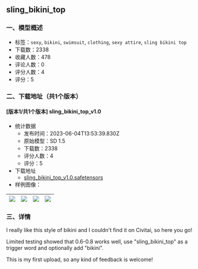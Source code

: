 ## sling_bikini_top
### 一、模型概述

- 标签：`sexy`, `bikini`, `swimsuit`, `clothing`, `sexy attire`, `sling bikini top`
- 下载数：2338
- 收藏人数：478
- 评论人数：0
- 评分人数：4
- 评分：5

### 二、下载地址（共1个版本）

#### [版本1/共1个版本] sling_bikini_top_v1.0

- 统计数据
  - 发布时间：2023-06-04T13:53:39.830Z
  - 原始模型：SD 1.5
  - 下载数：2338
  - 评分人数：4
  - 评分：5
- 下载地址
  - [sling_bikini_top_v1.0.safetensors](https://civitai.com/api/download/models/89090)
- 样例图像：

| <img src="https://image.civitai.com/xG1nkqKTMzGDvpLrqFT7WA/11e7ca07-a5e7-4d30-b947-b8552a9c1c7a/width=450/1027431.jpeg" /> | <img src="https://image.civitai.com/xG1nkqKTMzGDvpLrqFT7WA/f19977f9-113e-4c21-816d-532c1f7cd026/width=450/1027448.jpeg" /> | <img src="https://image.civitai.com/xG1nkqKTMzGDvpLrqFT7WA/2ced432d-89fe-4cda-87c4-ee22690ac508/width=450/1027457.jpeg" /> | <img src="https://image.civitai.com/xG1nkqKTMzGDvpLrqFT7WA/b9d3c086-3f80-49e6-9728-f854c38e8572/width=450/1027461.jpeg" /> |
| ---- | ---- | ---- | ---- |


### 三、详情
<p>I really like this style of bikini and I couldn't find it on Civitai, so here you go!</p><p>Limited testing showed that 0.6-0.8 works well, use "sling_bikini_top" as a trigger word and optionally add "bikini".</p><p>This is my first upload, so any kind of feedback is welcome!</p>